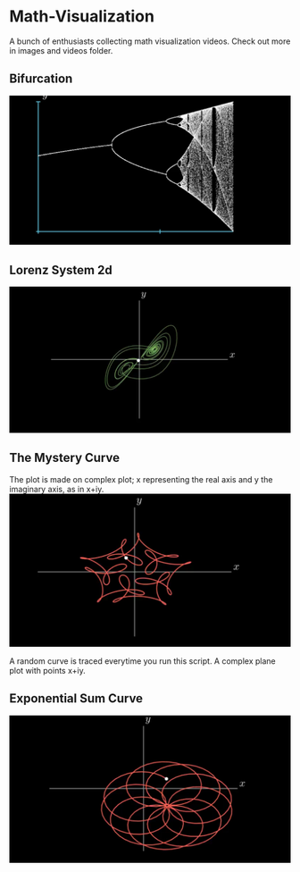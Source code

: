 # Math-Visualization  
A bunch of enthusiasts collecting math visualization videos. Check out more in images and videos folder.  

## Bifurcation  
![bifurcation image](https://github.com/Imsanskar/Math-Visualization/blob/main/images/bifurcation.png)  

## Lorenz System 2d
![lorenz system along x and y](https://github.com/Imsanskar/Math-Visualization/blob/main/images/lorenzin2d.png)  

## The Mystery Curve
The plot is made on complex plot; x representing the real axis and y the imaginary axis, as in x+iy.
![image of the mystery curve](https://github.com/Imsanskar/Math-Visualization/blob/main/images/mysteryCurve.png)


A random curve is traced everytime you run this script. A complex plane plot with points x+iy.
## Exponential Sum Curve
![image of a random exponential sum curve](https://github.com/Imsanskar/Math-Visualization/blob/main/images/randomExpoCurve1.png)
